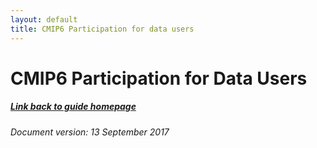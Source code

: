 ```yaml
---
layout: default
title: CMIP6 Participation for data users
---
```


# CMIP6 Participation for Data Users
##### [Link back to guide homepage][guide]

###### Document version: 13 September 2017

[guide]: index.html